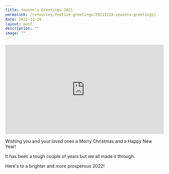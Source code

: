 ```yaml
---
title: Season's Greetings 2021
permalink: /resources/festive-greetings/20211224-seasons-greetings/
date: 2021-12-24
layout: post
description: ""
image: ""
---
```

<iframe allow="autoplay; clipboard-write; encrypted-media; picture-in-picture; web-share" allowfullscreen="true" frameborder="0" scrolling="no" style="aspect-ratio: 16 / 9; border: none; overflow: hidden; width: 100%; height: auto" src="https://www.facebook.com/plugins/video.php?height=314&amp;href=https%3A%2F%2Fwww.facebook.com%2Falpshealthcaresupplychain%2Fvideos%2F240669551473907%2F&amp;show_text=false&amp;width=560&amp;t=0">
</iframe>

Wishing you and your loved ones a Merry Christmas and a Happy New Year!

It has been a tough couple of years but we all made it through.

Here's to a brighter and more prosperous 2022!
